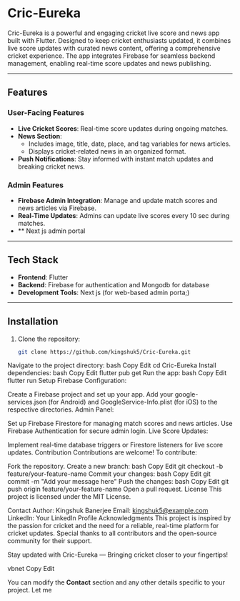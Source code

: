 # Cric-Eureka

Cric-Eureka is a powerful and engaging cricket live score and news app built with Flutter. Designed to keep cricket enthusiasts updated, it combines live score updates with curated news content, offering a comprehensive cricket experience. The app integrates Firebase for seamless backend management, enabling real-time score updates and news publishing.

---

## Features

### User-Facing Features
- **Live Cricket Scores**: Real-time score updates during ongoing matches.
- **News Section**:
  - Includes image, title, date, place, and tag variables for news articles.
  - Displays cricket-related news in an organized format.
- **Push Notifications**: Stay informed with instant match updates and breaking cricket news.

### Admin Features
- **Firebase Admin Integration**: Manage and update match scores and news articles via Firebase.
- **Real-Time Updates**: Admins can update live scores every 10 sec during matches.
- ** Next js admin portal

---

## Tech Stack

- **Frontend**: Flutter
- **Backend**: Firebase for authentication and Mongodb for database
- **Development Tools**: Next js (for web-based admin porta;)

---

## Installation

1. Clone the repository:
   ```bash
   git clone https://github.com/kingshuk5/Cric-Eureka.git
Navigate to the project directory:
bash
Copy
Edit
cd Cric-Eureka
Install dependencies:
bash
Copy
Edit
flutter pub get
Run the app:
bash
Copy
Edit
flutter run
Setup
Firebase Configuration:

Create a Firebase project and set up your app.
Add your google-services.json (for Android) and GoogleService-Info.plist (for iOS) to the respective directories.
Admin Panel:

Set up Firebase Firestore for managing match scores and news articles.
Use Firebase Authentication for secure admin login.
Live Score Updates:

Implement real-time database triggers or Firestore listeners for live score updates.
Contribution
Contributions are welcome! To contribute:

Fork the repository.
Create a new branch:
bash
Copy
Edit
git checkout -b feature/your-feature-name
Commit your changes:
bash
Copy
Edit
git commit -m "Add your message here"
Push the changes:
bash
Copy
Edit
git push origin feature/your-feature-name
Open a pull request.
License
This project is licensed under the MIT License.

Contact
Author: Kingshuk Banerjee
Email: kingshuk5@example.com
LinkedIn: Your LinkedIn Profile
Acknowledgments
This project is inspired by the passion for cricket and the need for a reliable, real-time platform for cricket updates. Special thanks to all contributors and the open-source community for their support.

Stay updated with Cric-Eureka — Bringing cricket closer to your fingertips!

vbnet
Copy
Edit

You can modify the **Contact** section and any other details specific to your project. Let me


